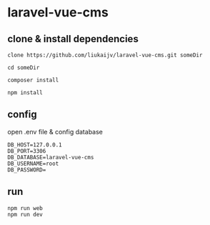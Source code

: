 # laravel-vue-cms

## clone & install dependencies

```
clone https://github.com/liukaijv/laravel-vue-cms.git someDir

cd someDir

composer install

npm install 

```

## config

open .env file & config database 

```
DB_HOST=127.0.0.1
DB_PORT=3306
DB_DATABASE=laravel-vue-cms
DB_USERNAME=root
DB_PASSWORD=

```

## run 

```
npm run web
npm run dev

```
